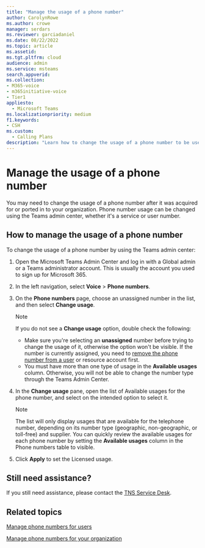 ```yaml
---
title: "Manage the usage of a phone number"
author: CarolynRowe
ms.author: crowe
manager: serdars
ms.reviewer: garciadaniel
ms.date: 08/22/2022
ms.topic: article
ms.assetid: 
ms.tgt.pltfrm: cloud
audience: admin
ms.service: msteams
search.appverid: 
ms.collection: 
- M365-voice
- m365initiative-voice
- Tier1
appliesto:
  - Microsoft Teams
ms.localizationpriority: medium
f1.keywords:
- CSH
ms.custom:
  - Calling Plans
description: "Learn how to change the usage of a phone number to be used as either a Service number or a User number."
---
```


# Manage the usage of a phone number

You may need to change the usage of a phone number after it was acquired for or ported in to your organization. Phone number usage can be changed using the Teams admin center, whether it's a service or user number.

## How to manage the usage of a phone number

To change the usage of a phone number by using the Teams admin center:

1. Open the Microsoft Teams Admin Center and log in with a Global admin or a Teams administrator account. This is usually the account you used to sign up for Microsoft 365.

2. In the left navigation, select **Voice** \> **Phone numbers**.

3. On the **Phone numbers** page, choose an unassigned number in the list, and then select **Change usage**.

      > [!NOTE]
      > If you do not see a **Change usage** option, double check the following:
      > - Make sure you're selecting an **unassigned** number before trying to change the usage of it, otherwise the option won't be visible. If the number is currently assigned, you need to [remove the phone number from a user](/MicrosoftTeams/assign-change-or-remove-a-phone-number-for-a-user#remove-a-phone-number-from-a-user) or resource account first.
      > - You must have more than one type of usage in the **Available usages** column. Otherwise, you will not be able to change the number type through the Teams Admin Center.

4. In the **Change usage** pane, open the list of Available usages for the phone number, and select on the intended option to select it.

      > [!NOTE]
      > The list will only display usages that are  available for the telephone number, depending on its number type (geographic, non-geographic, or toll-free) and supplier. You can quickly review the available usages for each phone number by setting the **Available usages** column in the Phone numbers table to visible.

5. Click **Apply** to set the Licensed usage.

## Still need assistance?

If you still need assistance, please contact the [TNS Service Desk](/MicrosoftTeams/manage-phone-numbers-for-your-organization/contact-tns-service-desk).

## Related topics

[Manage phone numbers for users](/microsoftteams/assign-change-or-remove-a-phone-number-for-a-user)

[Manage phone numbers for your organization](/microsoftteams/manage-phone-numbers-for-your-organization)

